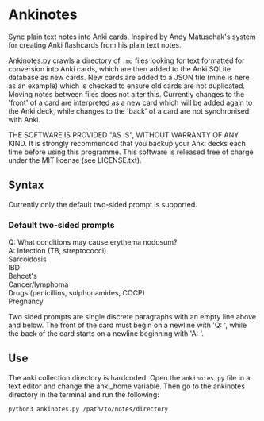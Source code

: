 # Ankinotes

Sync plain text notes into Anki cards. Inspired by Andy Matuschak's system for creating Anki flashcards from his plain text notes. 

Ankinotes.py crawls a directory of ```.md``` files looking for text formatted for conversion into Anki cards, which are then added to the Anki SQLite database as new cards. 
New cards are added to a JSON file (mine is here as an example) which is checked to ensure old cards are not duplicated. Moving notes between files does not alter this.
Currently changes to the 'front' of a card are interpreted as a new card which will be added again to the Anki deck, while changes to the 'back' of a card are not synchronised with Anki. 

THE SOFTWARE IS PROVIDED "AS IS", WITHOUT WARRANTY OF ANY KIND. It is strongly recommended that you backup your Anki decks each time before using this programme. 
This software is released free of charge under the MIT license (see LICENSE.txt). 

## Syntax

Currently only the default two-sided prompt is supported. 

### Default two-sided prompts

Q: What conditions may cause erythema nodosum?  
A: Infection (TB, streptococci)  
Sarcoidosis  
IBD  
Behcet's  
Cancer/lymphoma  
Drugs (penicillins, sulphonamides, COCP)  
Pregnancy  

Two sided prompts are single discrete paragraphs with an empty line above and below. The front of the card must begin on a newline with 'Q: ', while the back of the card starts on a newline beginning with 'A: '. 


## Use

The anki collection directory is hardcoded. Open the ```ankinotes.py``` file in a text editor and change the anki_home variable. Then go to the ankinotes directory in the terminal and run the following:

```python3 ankinotes.py /path/to/notes/directory```

